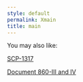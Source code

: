 ```yaml
---
style: default
permalink: Xmain
title: main
---
```

You may also like:

[SCP-1317](http://scp-wiki.net/scp-1317)

[Document 860-III and IV](http://scp-wiki.net/document-860-iii-and-iv)
